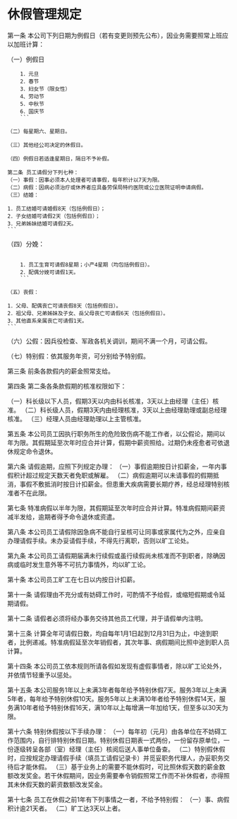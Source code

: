 # 休假管理规定

第一条 本公司下列日期为例假日（若有变更则预先公布），因业务需要照常上班应以加班计算：

（一）例假日
```
    1．元旦
    2．春节
    3．妇女节（限女性）
    4、劳动节
    5．中秋节
    6．国庆节
    ```
    
（二）每星期六、星期日。
    
（三）其他经公司决定的休假日。
    
（四）例假日若适逢星期日，隔日不予补假。

第二条 员工请假分下列七种：
（一）事假：因事必须本人处理者可请事假，每年积计以7天为限。
（二）病假：因病必须治疗或休养者应具备劳保局特约医院或公立医院证明申请病假。  
（三）结婚：
```
    1．员工结婚可请婚假8天（包括例假日）；
    2．子女结婚可请假2天（包括例假日）；
    3．兄弟姊妹结婚可请假2天。
    ```

（四）分娩：
```

    1．员工生育可请假8星期；小产4星期（均包括例假日）。
    2．配偶分娩可请假1天。
    ```

（五）丧假：
```
    1．父母、配偶丧亡可请丧假8天（包括例假日）。
    2．祖父母、兄弟姊妹及子女、岳父母丧亡可请假6天（包括例假日）。
    3．其他直系亲属丧亡可请假1天。
    ```

（六）公假：因兵役检查、军政各机关调训，期间不满一个月，可请公假。

（七）特别假：依其服务年资，可分别给予特别假。

第三条 前条各款假内的薪金照常支给。

第四条 第二条各条款假期的核准权限如下：

（一）科长级以下人员，假期3天以内由科长核准，3天以上由经理（主任）核准。
（二）科长级人员，假期3天内由经理核准，3天以上由经理助理或副总经理核准。
（三）经理人员由经理助理以上主管核准。


第五条 本公司员工因执行职务所生的危险致伤病不能工作者，以公假论，期间以年为限。其假期延至次年时应合并计算，假期中薪资照给。过期仍未痊愈者可依退休规定命令退休。

第六条 请假逾期，应照下列规定办理：
（一）事假逾期按日计扣薪金，一年内事假积计超过规定天数天者免职或解雇。
（二）病假逾期可以未请事假的假期抵消，事假不敷抵消时按日计扣薪金。但患重大疾病需要长期疗养，经总经理特别核准者不在此限。

第七条 特准病假以半年为限，其假期延至次年时应合并计算。特准病假期间薪资减半发给，逾期者得予命令退休或资遣。
 
第八条 本公司员工请假除因急病不能自行呈核可让同事或家属代为之外，应亲自办理请假手续。未办妥请假手续，不得先行离职，否则以旷工论处。


第九条 本公司员工请假期届满未行续假或虽行续假尚未核准而不到职者，除确因病或临时发生意外等不可抗力事情外，均以旷工论。
    
第十条 本公司员工旷工在七日以内按日计扣薪。
    
第十一条 请假理由不充分或有妨碍工作时，可酌情不予给假，或缩短假期或令延期请假。
    
第十二条 请假者必须将经办事务交待其他员工代理，并于请假单内注明。
    
第十三条 计算全年可请假日数，均自每年1月1日起到12月31日为止，中途到职者，比例递减。特准病假延至次年销假者，其次年事、病假期间比照中途到职人员计算。
    

第十四条 本公司员工依本规则所请各假如发现有虚假事情者，除以旷工论处外，并依情节轻重予以惩处。
    
第十五条 本公司服务1年以上未满3年者每年给予特别休假7天。服务3年以上未满5年者，每年给予特别休假10天。服务5年以上未满10年者给予特别休假14天，服务满10年者给予特别休假16天，满10年以上每增满一年加给1天，但至多以30天为限。

第十六条 特别休假按以下手续办理：
（一）每年初（元月）由各单位在不妨碍工作范围内，自行排特别休假日期。特别休假日期表一式两份，一份留存原单位，一份逐级转呈各部（室）经理（主任）核阅后送人事单位备查。
（二）特别假休假时，应按规定办理请假手续（填员工请假记录卡）并觅妥职务代理人，办妥职务交待后才能休假。
（三）基于业务上的需要不能休假时，可比照休假天数的薪金数额改发奖金。若干休假期间，因业务需要奉令销假照常工作而不补休假者，亦得照其未休假天数的薪资数额改发奖金。

第十七条 员工在休假之前1年有下列事情之一者，不给予特别假：
（一）事、病假积计逾21天者。
（二）旷工达3天以上者。